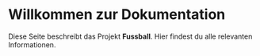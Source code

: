 # Willkommen zur Dokumentation

Diese Seite beschreibt das Projekt **Fussball**. Hier findest du alle relevanten Informationen.

